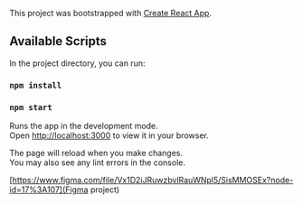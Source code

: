 This project was bootstrapped with [Create React App](https://github.com/facebook/create-react-app).

## Available Scripts

In the project directory, you can run:

### `npm install`
### `npm start`

Runs the app in the development mode.\
Open [http://localhost:3000](http://localhost:3000) to view it in your browser.

The page will reload when you make changes.\
You may also see any lint errors in the console.

[https://www.figma.com/file/Vx1D2iJRuwzbvlRauWNpl5/SisMMOSEx?node-id=17%3A107](Figma project)